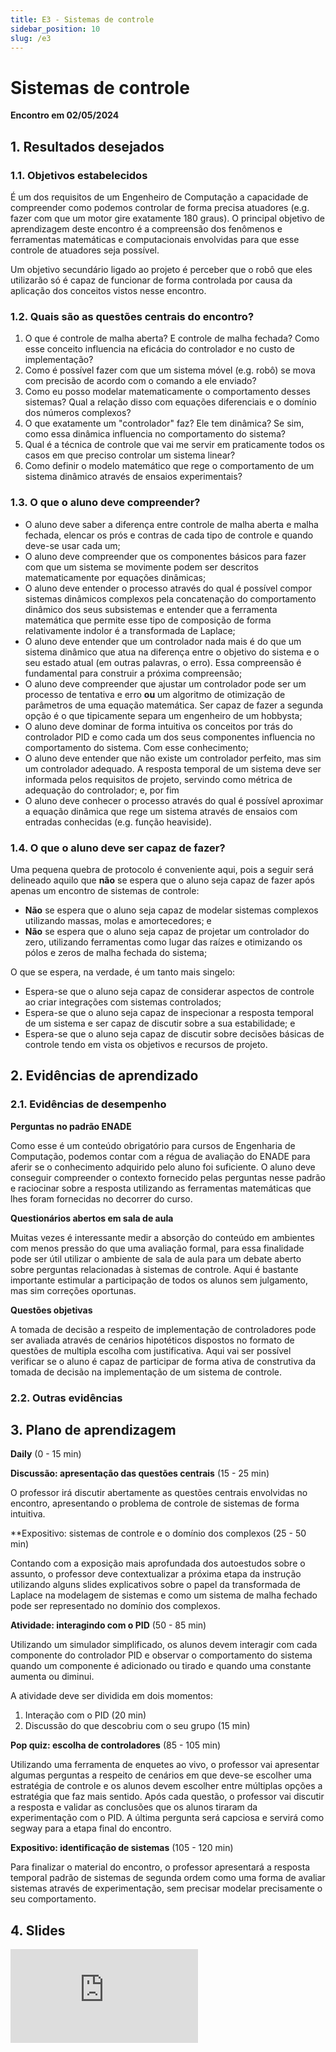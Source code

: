 ```yaml
---
title: E3 - Sistemas de controle
sidebar_position: 10
slug: /e3
---
```


# Sistemas de controle

**Encontro em 02/05/2024**

## 1. Resultados desejados

### 1.1. Objetivos estabelecidos

É um dos requisitos de um Engenheiro de Computação a capacidade de compreender
como podemos controlar de forma precisa atuadores (e.g. fazer com que um motor
gire exatamente 180 graus). O principal objetivo de aprendizagem deste encontro
é a compreensão dos fenômenos e ferramentas matemáticas e computacionais
envolvidas para que esse controle de atuadores seja possível.

Um objetivo secundário ligado ao projeto é perceber que o robô que eles
utilizarão só é capaz de funcionar de forma controlada por causa da aplicação
dos conceitos vistos nesse encontro.

### 1.2. Quais são as questões centrais do encontro?

1. O que é controle de malha aberta? E controle de malha fechada? Como esse
   conceito influencia na eficácia do controlador e no custo de implementação?
2. Como é possível fazer com que um sistema móvel (e.g. robô) se mova com
   precisão de acordo com o comando a ele enviado?
3. Como eu posso modelar matematicamente o comportamento desses sistemas? Qual
   a relação disso com equações diferenciais e o domínio dos números complexos?
4. O que exatamente um "controlador" faz? Ele tem dinâmica? Se sim, como essa
   dinâmica influencia no comportamento do sistema?
5. Qual é a técnica de controle que vai me servir em praticamente todos os
   casos em que preciso controlar um sistema linear?
6. Como definir o modelo matemático que rege o comportamento de um sistema
   dinâmico através de ensaios experimentais?

### 1.3. O que o aluno deve compreender?

* O aluno deve saber a diferença entre controle de malha aberta e malha
  fechada, elencar os prós e contras de cada tipo de controle e quando deve-se
  usar cada um;
* O aluno deve compreender que os componentes básicos para fazer com que um
sistema se movimente podem ser descritos matematicamente por equações
dinâmicas;
* O aluno deve entender o processo através do qual é possível compor sistemas
dinâmicos complexos pela concatenação do comportamento dinâmico dos seus
subsistemas e entender que a ferramenta matemática que permite esse tipo de
composição de forma relativamente indolor é a transformada de Laplace;
* O aluno deve entender que um controlador nada mais é do que um sistema
dinâmico que atua na diferença entre o objetivo do sistema e o seu estado
atual (em outras palavras, o erro). Essa compreensão é fundamental para
construir a próxima compreensão; 
* O aluno deve compreender que ajustar um controlador pode ser um processo de
tentativa e erro **ou** um algoritmo de otimização de parâmetros de uma equação
matemática. Ser capaz de fazer a segunda opção é o que tipicamente separa um
engenheiro de um hobbysta;
* O aluno deve dominar de forma intuitiva os conceitos por trás do controlador
  PID e como cada um dos seus componentes influencia no comportamento do
  sistema. Com esse conhecimento;
* O aluno deve entender que não existe um controlador perfeito, mas sim um
  controlador adequado. A resposta temporal de um sistema deve ser informada
  pelos requisitos de projeto, servindo como métrica de adequação do
  controlador; e, por fim
* O aluno deve conhecer o processo através do qual é possível aproximar a
  equação dinâmica que rege um sistema através de ensaios com entradas
  conhecidas (e.g. função heaviside).

### 1.4. O que o aluno deve ser capaz de fazer?

Uma pequena quebra de protocolo é conveniente aqui, pois a seguir será
delineado aquilo que **não** se espera que o aluno seja capaz de fazer após
apenas um encontro de sistemas de controle:

* **Não** se espera que o aluno seja capaz de modelar sistemas complexos
  utilizando massas, molas e amortecedores; e
* **Não** se espera que o aluno seja capaz de projetar um controlador do zero,
  utilizando ferramentas como lugar das raízes e otimizando os pólos e zeros de
  malha fechada do sistema;

O que se espera, na verdade, é um tanto mais singelo:

* Espera-se que o aluno seja capaz de considerar aspectos de controle ao criar
  integrações com sistemas controlados;
* Espera-se que o aluno seja capaz de inspecionar a resposta temporal de um
  sistema e ser capaz de discutir sobre a sua estabilidade; e
* Espera-se que o aluno seja capaz de discutir sobre decisões básicas de
  controle tendo em vista os objetivos e recursos de projeto.

## 2. Evidências de aprendizado

### 2.1. Evidências de desempenho

**Perguntas no padrão ENADE**

Como esse é um conteúdo obrigatório para cursos de Engenharia de Computação,
podemos contar com a régua de avaliação do ENADE para aferir se o conhecimento
adquirido pelo aluno foi suficiente. O aluno deve conseguir compreender o
contexto fornecido pelas perguntas nesse padrão e raciocinar sobre a resposta
utilizando as ferramentas matemáticas que lhes foram fornecidas no decorrer do
curso.

**Questionários abertos em sala de aula**

Muitas vezes é interessante medir a absorção do conteúdo em ambientes com menos
pressão do que uma avaliação formal, para essa finalidade pode ser útil
utilizar o ambiente de sala de aula para um debate aberto sobre perguntas
relacionadas à sistemas de controle. Aqui é bastante importante estimular a
participação de todos os alunos sem julgamento, mas sim correções oportunas.

**Questões objetivas**

A tomada de decisão a respeito de implementação de controladores pode ser
avaliada através de cenários hipotéticos dispostos no formato de questões de
multipla escolha com justificativa. Aqui vai ser possível verificar se o aluno
é capaz de participar de forma ativa de construtiva da tomada de decisão na
implementação de um sistema de controle.

### 2.2. Outras evidências

## 3. Plano de aprendizagem

**Daily** (0 - 15 min)

**Discussão: apresentação das questões centrais** (15 - 25 min)

O professor irá discutir abertamente as questões centrais envolvidas no
encontro, apresentando o problema de controle de sistemas de forma intuitiva.

**Expositivo: sistemas de controle e o domínio dos complexos (25 - 50 min)

Contando com a exposição mais aprofundada dos autoestudos sobre o assunto, o
professor deve contextualizar a próxima etapa da instrução utilizando alguns
slides explicativos sobre o papel da transformada de Laplace na modelagem de
sistemas e como um sistema de malha fechado pode ser representado no domínio
dos complexos.

**Atividade: interagindo com o PID** (50 - 85 min)

Utilizando um simulador simplificado, os alunos devem interagir com cada
componente do controlador PID e observar o comportamento do sistema quando um
componente é adicionado ou tirado e quando uma constante aumenta ou diminui.

A atividade deve ser dividida em dois momentos:

1. Interação com o PID (20 min)
2. Discussão do que descobriu com o seu grupo (15 min)

**Pop quiz: escolha de controladores** (85 - 105 min)

Utilizando uma ferramenta de enquetes ao vivo, o professor vai apresentar
algumas perguntas a respeito de cenários em que deve-se escolher uma estratégia
de controle e os alunos devem escolher entre múltiplas opções a estratégia que
faz mais sentido. Após cada questão, o professor vai discutir a resposta e
validar as conclusões que os alunos tiraram da experimentação com o PID. A
última pergunta será capciosa e servirá como segway para a etapa final do
encontro.

**Expositivo: identificação de sistemas** (105 - 120 min)

Para finalizar o material do encontro, o professor apresentará a resposta
temporal padrão de sistemas de segunda ordem como uma forma de avaliar sistemas
através de experimentação, sem precisar modelar precisamente o seu
comportamento.

## 4. Slides 

<div style={{ textAlign: 'center' }}>
    <iframe 
        style={{
            display: 'block',
            margin: 'auto',
            width: '100%',
            height: '50vh',
        }}
        src="https://slides.com/rodrigomangoninicola/m6-ec-encontros/embed#/encontro3"
        frameborder="0" 
        allowFullScreen>
    </iframe>
</div>
